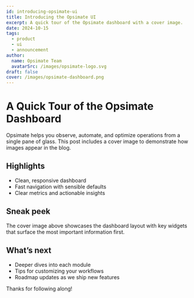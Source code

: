 ```yaml
---
id: introducing-opsimate-ui
title: Introducing the Opsimate UI
excerpt: A quick tour of the Opsimate dashboard with a cover image.
date: 2024-10-15
tags:
  - product
  - ui
  - announcement
author:
  name: Opsimate Team
  avatarSrc: /images/opsimate-logo.svg
draft: false
cover: /images/opsimate-dashboard.png
---
```


# A Quick Tour of the Opsimate Dashboard

Opsimate helps you observe, automate, and optimize operations from a single pane of glass. This post includes a cover image to demonstrate how images appear in the blog.

## Highlights

- Clean, responsive dashboard
- Fast navigation with sensible defaults
- Clear metrics and actionable insights

## Sneak peek

The cover image above showcases the dashboard layout with key widgets that surface the most important information first.

## What’s next

- Deeper dives into each module
- Tips for customizing your workflows
- Roadmap updates as we ship new features

Thanks for following along!

